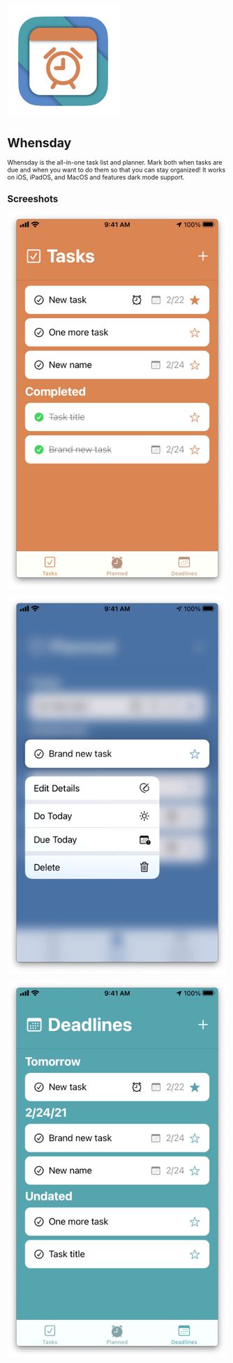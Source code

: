 ![logo](https://github.com/fraander/-swiftuijam_feb2021/blob/main/Whensday/Shared/Assets.xcassets/AppIcon.appiconset/icon_256x256.png)
# Whensday

Whensday is the all-in-one task list and planner. Mark both when tasks are due and when you want to do them so that you can stay organized! It works on iOS, iPadOS, and MacOS and features dark mode support.



## Screeshots

![tasks_ios](https://github.com/fraander/-swiftuijam_feb2021/blob/main/README%20assets/tasks_ios.png)

![planned_ios](https://github.com/fraander/-swiftuijam_feb2021/blob/main/README%20assets/planned_ios.png)

![deadlines_ios](https://github.com/fraander/-swiftuijam_feb2021/blob/main/README%20assets/deadlines_ios.png)
